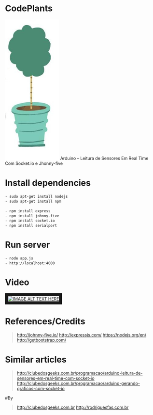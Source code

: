 # CodePlants
![](https://github.com/ClubeDosGeeksCoding/CodePlants/blob/master/img/logo.jpg) Arduino – Leitura de Sensores Em Real Time Com Socket.io e Jhonny-five

# Install dependencies
```node
- sudo apt-get install nodejs
- sudo apt-get install npm

- npm install express
- npm install johnny-five
- npm install socket.io
- npm install serialport
```
# Run server
```node
- node app.js
- http://localhost:4000
```

# Video
<a href="https://www.youtube.com/watch?v=uy74uJs-35U" target="_blank"><img src="http://img.youtube.com/vi/YOUTUBE_VIDEO_ID_HERE/0.jpg" alt="IMAGE ALT TEXT HERE" width="240" height="180" border="10" /></a>

# References/Credits
> http://johnny-five.io/
> http://expressjs.com/
> https://nodejs.org/en/
> http://getbootstrap.com/

# Similar articles
> http://clubedosgeeks.com.br/programacao/arduino-leitura-de-sensores-em-real-time-com-socket-io
> http://clubedosgeeks.com.br/programacao/arduino-gerando-graficos-com-socket-io

#By
> http://clubedosgeeks.com.br
> http://rodriguesfas.com.br
